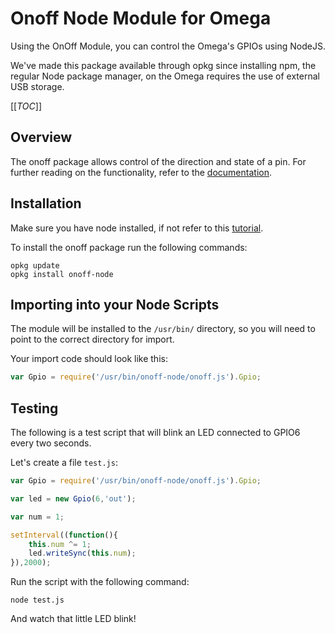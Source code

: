 # Onoff Node Module for Omega

Using the OnOff Module, you can control the Omega's GPIOs using NodeJS. 

We've made this package available through opkg since installing npm, the regular Node package manager, on the Omega requires the use of external USB storage.

[[_TOC_]]

## Overview

The onoff package allows control of the direction and state of a pin. For further reading on the functionality, refer to the [documentation](https://www.npmjs.com/package/tm-onoff).

## Installation

Make sure you have node installed, if not refer to this [tutorial](https://wiki.onion.io/Tutorials/Installing-NodeJS).

To install the onoff package run the following commands:

```
opkg update
opkg install onoff-node
```

## Importing into your Node Scripts

The module will be installed to the `/usr/bin/` directory, so you will need to point to the correct directory for import. 

Your import code should look like this:

```js
var Gpio = require('/usr/bin/onoff-node/onoff.js').Gpio;
```

## Testing

The following is a test script that will blink an LED connected to GPIO6 every two seconds. 

Let's create a file `test.js`:

```js
var Gpio = require('/usr/bin/onoff-node/onoff.js').Gpio;

var led = new Gpio(6,'out');

var num = 1;

setInterval((function(){
	this.num ^= 1;
	led.writeSync(this.num);
}),2000);

```

Run the script with the following command:

```
node test.js
```

And watch that little LED blink!